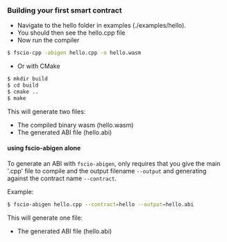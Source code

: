 ### Building your first smart contract
- Navigate to the hello folder in examples (./examples/hello).
- You should then see the hello.cpp file
- Now run the compiler
```sh
$ fscio-cpp -abigen hello.cpp -o hello.wasm
```
- Or with CMake
```sh
$ mkdir build
$ cd build
$ cmake ..
$ make
```
This will generate two files:
* The compiled binary wasm (hello.wasm)
* The generated ABI file (hello.abi)

#### using fscio-abigen alone
To generate an ABI with ```fscio-abigen```, only requires that you give the main '.cpp' file to compile and the output filename `--output` and generating against the contract name `--contract`.

Example:
```bash
$ fscio-abigen hello.cpp --contract=hello --output=hello.abi
```

This will generate one file:
* The generated ABI file (hello.abi)
